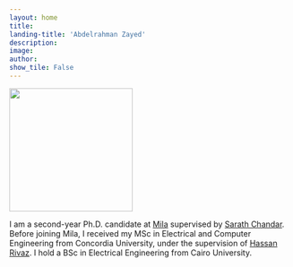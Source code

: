 ```yaml
---
layout: home
title: 
landing-title: 'Abdelrahman Zayed'
description: 
image: 
author: 
show_tile: False
---
```

    
<img src="https://raw.githubusercontent.com/AbdelrahmanZayed/AbdelrahmanZayed.github.io/master/assets/images/abdel_photo_2.jpg" width="220">

I am a second-year Ph.D. candidate at [Mila](https://mila.quebec/en/person/abdelrahman-zayed/) supervised by [Sarath Chandar](http://sarathchandar.in/). Before joining Mila, I received my MSc in Electrical and Computer Engineering from Concordia University, under the supervision of [Hassan Rivaz](https://users.encs.concordia.ca/~hrivaz/). I hold a BSc in Electrical Engineering from Cairo University.
